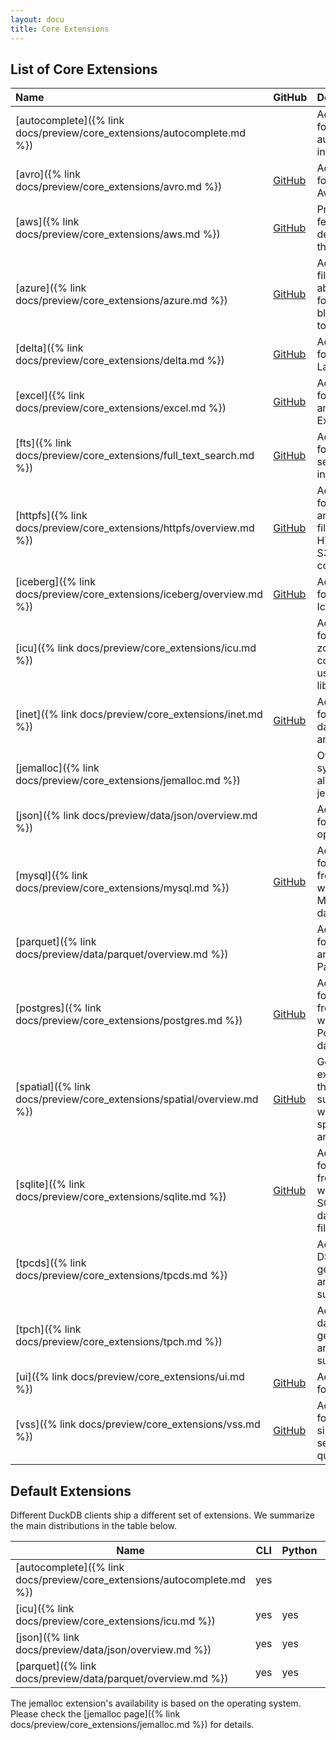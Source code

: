 ```yaml
---
layout: docu
title: Core Extensions
---
```


## List of Core Extensions

| Name                                                                    | GitHub                                                                          | Description                                                                        | Stage        | Autoloadable | Aliases                 |
| :---------------------------------------------------------------------- | ------------------------------------------------------------------------------- | :--------------------------------------------------------------------------------- | :----------- | :----------- | :---------------------- |
| [autocomplete]({% link docs/preview/core_extensions/autocomplete.md %}) |                                                                                 | Adds support for autocomplete in the shell                                         | stable       | yes          |                         |
| [avro]({% link docs/preview/core_extensions/avro.md %})                 | [<span class="github">GitHub</span>](https://github.com/duckdb/duckdb-avro)     | Add support for reading Avro files                                                 | stable       | yes          |                         |
| [aws]({% link docs/preview/core_extensions/aws.md %})                   | [<span class="github">GitHub</span>](https://github.com/duckdb/duckdb-aws)      | Provides features that depend on the AWS SDK                                       | stable       | yes          |                         |
| [azure]({% link docs/preview/core_extensions/azure.md %})               | [<span class="github">GitHub</span>](https://github.com/duckdb/duckdb-azure)    | Adds a filesystem abstraction for Azure blob storage to DuckDB                     | stable       | yes          |                         |
| [delta]({% link docs/preview/core_extensions/delta.md %})               | [<span class="github">GitHub</span>](https://github.com/duckdb/duckdb-delta)    | Adds support for Delta Lake                                                        | stable       | yes          |                         |
| [excel]({% link docs/preview/core_extensions/excel.md %})               | [<span class="github">GitHub</span>](https://github.com/duckdb/duckdb-excel)    | Adds support for reading and writing Excel files                                   | experimental | yes          |                         |
| [fts]({% link docs/preview/core_extensions/full_text_search.md %})      | [<span class="github">GitHub</span>](https://github.com/duckdb/duckdb-fts)      | Adds support for full-text search indexes                                          | experimental | yes          |                         |
| [httpfs]({% link docs/preview/core_extensions/httpfs/overview.md %})    | [<span class="github">GitHub</span>](https://github.com/duckdb/duckdb-httpfs)   | Adds support for reading and writing files over an HTTP(S) or S3 connection        | stable       | yes          | http, https, s3         |
| [iceberg]({% link docs/preview/core_extensions/iceberg/overview.md %})  | [<span class="github">GitHub</span>](https://github.com/duckdb/duckdb-iceberg)  | Adds support for Apache Iceberg                                                    | stable       | no           |                         |
| [icu]({% link docs/preview/core_extensions/icu.md %})                   |                                                                                 | Adds support for time zones and collations using the ICU library                   | stable       | yes          |                         |
| [inet]({% link docs/preview/core_extensions/inet.md %})                 | [<span class="github">GitHub</span>](https://github.com/duckdb/duckdb-inet)     | Adds support for IP-related data types and functions                               | experimental | yes          |                         |
| [jemalloc]({% link docs/preview/core_extensions/jemalloc.md %})         |                                                                                 | Overwrites system the allocator with jemalloc                                      | stable       | no           |                         |
| [json]({% link docs/preview/data/json/overview.md %})                   |                                                                                 | Adds support for JSON operations                                                   | stable       | yes          |                         |
| [mysql]({% link docs/preview/core_extensions/mysql.md %})               | [<span class="github">GitHub</span>](https://github.com/duckdb/duckdb-mysql)    | Adds support for reading from and writing to a MySQL database                      | stable       | no           | mysql_scanner           |
| [parquet]({% link docs/preview/data/parquet/overview.md %})             |                                                                                 | Adds support for reading and writing Parquet files                                 | stable       | (built-in)   |                         |
| [postgres]({% link docs/preview/core_extensions/postgres.md %})         | [<span class="github">GitHub</span>](https://github.com/duckdb/duckdb-postgres) | Adds support for reading from and writing to a PostgreSQL database                 | stable       | yes          | postgres_scanner        |
| [spatial]({% link docs/preview/core_extensions/spatial/overview.md %})  | [<span class="github">GitHub</span>](https://github.com/duckdb/duckdb-spatial)  | Geospatial extension that adds support for working with spatial data and functions | experimental | no           |                         |
| [sqlite]({% link docs/preview/core_extensions/sqlite.md %})             | [<span class="github">GitHub</span>](https://github.com/duckdb/duckdb-sqlite)   | Adds support for reading from and writing to SQLite database files                 | stable       | yes          | sqlite_scanner, sqlite3 |
| [tpcds]({% link docs/preview/core_extensions/tpcds.md %})               |                                                                                 | Adds TPC-DS data generation and query support                                      | experimental | yes          |                         |
| [tpch]({% link docs/preview/core_extensions/tpch.md %})                 |                                                                                 | Adds TPC-H data generation and query support                                       | stable       | yes          |                         |
| [ui]({% link docs/preview/core_extensions/ui.md %})                     | [<span class="github">GitHub</span>](https://github.com/duckdb/duckdb-ui)       | Adds local UI for DuckDB                                                           | stable       | yes          |                         |
| [vss]({% link docs/preview/core_extensions/vss.md %})                   | [<span class="github">GitHub</span>](https://github.com/duckdb/duckdb-vss)      | Adds support for vector similarity search queries                                  | experimental | no           |                         |

## Default Extensions

Different DuckDB clients ship a different set of extensions.
We summarize the main distributions in the table below.

| Name                                                                    | CLI | Python | R   | Java | Node.js |
| ----------------------------------------------------------------------- | --- | ------ | --- | ---- | ------- |
| [autocomplete]({% link docs/preview/core_extensions/autocomplete.md %}) | yes |        |     |      |         |
| [icu]({% link docs/preview/core_extensions/icu.md %})                   | yes | yes    |     | yes  | yes     |
| [json]({% link docs/preview/data/json/overview.md %})                   | yes | yes    |     | yes  | yes     |
| [parquet]({% link docs/preview/data/parquet/overview.md %})             | yes | yes    | yes | yes  | yes     |

The jemalloc extension's availability is based on the operating system.
Please check the [jemalloc page]({% link docs/preview/core_extensions/jemalloc.md %}) for details.
